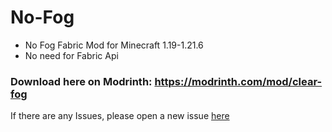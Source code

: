 # No-Fog
- No Fog Fabric Mod for Minecraft 1.19-1.21.6
- No need for Fabric Api
### Download here on Modrinth: https://modrinth.com/mod/clear-fog

If there are any Issues, please open a new issue [here](https://github.com/n8-M4x/No-Fog/issues)
